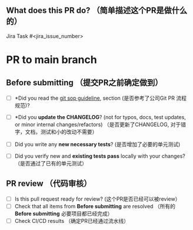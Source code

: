 ## What does this PR do? （简单描述这个PR是做什么的）

<!--

-->

Jira Task #\<jira_issue_number>

# PR to main branch
## Before submitting （提交PR之前确定做到）
- [ ] \*Did you read the [git sop guideline](https://whitematrix.atlassian.net/wiki/spaces/MXMD/pages/169082881/Git+SOP), section (是否参考了公司Git PR 流程规范)?
- [ ] \*Did you **update the CHANGELOG**? (not for typos, docs, test updates, or minor internal changes/refactors) （是否更新了CHANGELOG, 对于错字，文档，测试和小的改动不需要）
- [ ] Did you write any **new necessary tests**? (是否增加了必要的单元测试)
- [ ] Did you verify new and **existing tests pass** locally with your changes? （是否通过了已有的单元测试）


## PR review （代码审核）

- [ ] Is this pull request ready for review? (这个PR是否已经可以被review）
- [ ] Check that all items from **Before submitting** are resolved （所有的 **Before submitting** 必要项目都已经完成）
- [ ] Check CI/CD results （确定PR已经通过流水线）
